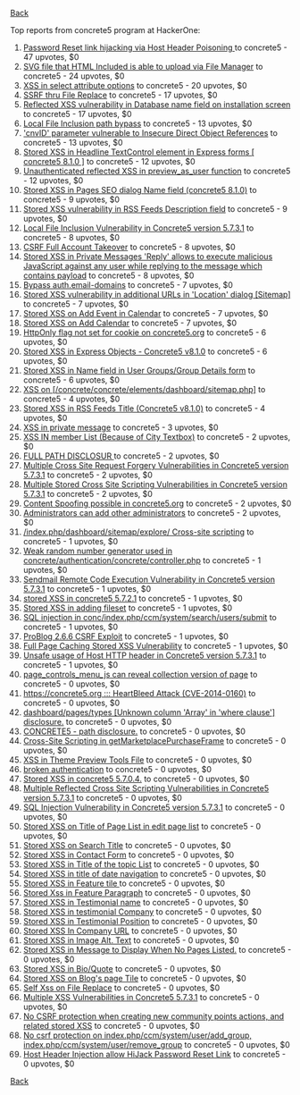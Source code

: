 [Back](../README.md)

Top reports from concrete5 program at HackerOne:

1. [Password Reset link hijacking via Host Header Poisoning ](https://hackerone.com/reports/226659) to concrete5 - 47 upvotes, $0
2. [SVG file that HTML Included is able to upload via File Manager](https://hackerone.com/reports/437863) to concrete5 - 24 upvotes, $0
3. [XSS in select attribute options](https://hackerone.com/reports/753567) to concrete5 - 20 upvotes, $0
4. [SSRF thru File Replace](https://hackerone.com/reports/243865) to concrete5 - 17 upvotes, $0
5. [Reflected XSS vulnerability in Database name field on installation screen](https://hackerone.com/reports/289330) to concrete5 - 17 upvotes, $0
6. [Local File Inclusion path bypass](https://hackerone.com/reports/147570) to concrete5 - 13 upvotes, $0
7. ['cnvID' parameter vulnerable to Insecure Direct Object References](https://hackerone.com/reports/265284) to concrete5 - 13 upvotes, $0
8. [Stored XSS in Headline TextControl element in Express forms [ concrete5 8.1.0 ]](https://hackerone.com/reports/230278) to concrete5 - 12 upvotes, $0
9. [Unauthenticated reflected XSS in preview_as_user function](https://hackerone.com/reports/643442) to concrete5 - 12 upvotes, $0
10. [Stored XSS in Pages SEO dialog Name field (concrete5 8.1.0)](https://hackerone.com/reports/230029) to concrete5 - 9 upvotes, $0
11. [Stored XSS vulnerability in RSS Feeds Description field](https://hackerone.com/reports/248133) to concrete5 - 9 upvotes, $0
12. [Local File Inclusion Vulnerability in Concrete5 version 5.7.3.1](https://hackerone.com/reports/59665) to concrete5 - 8 upvotes, $0
13. [CSRF Full Account Takeover](https://hackerone.com/reports/152052) to concrete5 - 8 upvotes, $0
14. [Stored XSS in Private Messages 'Reply' allows to execute malicious JavaScript against any user while replying to the message which contains payload](https://hackerone.com/reports/247517) to concrete5 - 8 upvotes, $0
15. [Bypass auth.email-domains](https://hackerone.com/reports/4795) to concrete5 - 7 upvotes, $0
16. [Stored XSS vulnerability in additional URLs in 'Location' dialog [Sitemap]](https://hackerone.com/reports/251358) to concrete5 - 7 upvotes, $0
17. [Stored XSS on Add Event in Calendar](https://hackerone.com/reports/300532) to concrete5 - 7 upvotes, $0
18. [Stored XSS on Add Calendar](https://hackerone.com/reports/300571) to concrete5 - 7 upvotes, $0
19. [HttpOnly flag not set for cookie on concrete5.org](https://hackerone.com/reports/4792) to concrete5 - 6 upvotes, $0
20. [Stored XSS in Express Objects - Concrete5 v8.1.0](https://hackerone.com/reports/221325) to concrete5 - 6 upvotes, $0
21. [Stored XSS in Name field in User Groups/Group Details form](https://hackerone.com/reports/247521) to concrete5 - 6 upvotes, $0
22. [XSS on [/concrete/concrete/elements/dashboard/sitemap.php]](https://hackerone.com/reports/6853) to concrete5 - 4 upvotes, $0
23. [Stored XSS in RSS Feeds Title (Concrete5 v8.1.0)](https://hackerone.com/reports/221380) to concrete5 - 4 upvotes, $0
24. [XSS in private message](https://hackerone.com/reports/4826) to concrete5 - 3 upvotes, $0
25. [XSS IN member List (Because of City Textbox)](https://hackerone.com/reports/4839) to concrete5 - 2 upvotes, $0
26. [FULL PATH DISCLOSUR ](https://hackerone.com/reports/7736) to concrete5 - 2 upvotes, $0
27. [Multiple Cross Site Request Forgery Vulnerabilities in Concrete5 version 5.7.3.1](https://hackerone.com/reports/59660) to concrete5 - 2 upvotes, $0
28. [Multiple Stored Cross Site Scripting Vulnerabilities in Concrete5 version 5.7.3.1](https://hackerone.com/reports/59662) to concrete5 - 2 upvotes, $0
29. [Content Spoofing possible in concrete5.org](https://hackerone.com/reports/168078) to concrete5 - 2 upvotes, $0
30. [Administrators can add other administrators](https://hackerone.com/reports/304642) to concrete5 - 2 upvotes, $0
31. [/index.php/dashboard/sitemap/explore/ Cross-site scripting](https://hackerone.com/reports/4808) to concrete5 - 1 upvotes, $0
32. [Weak random number generator used in concrete/authentication/concrete/controller.php](https://hackerone.com/reports/31171) to concrete5 - 1 upvotes, $0
33. [Sendmail Remote Code Execution Vulnerability in Concrete5 version 5.7.3.1](https://hackerone.com/reports/59663) to concrete5 - 1 upvotes, $0
34. [stored XSS in concrete5 5.7.2.1](https://hackerone.com/reports/38890) to concrete5 - 1 upvotes, $0
35. [Stored XSS in adding fileset](https://hackerone.com/reports/42248) to concrete5 - 1 upvotes, $0
36. [SQL injection in conc/index.php/ccm/system/search/users/submit](https://hackerone.com/reports/38778) to concrete5 - 1 upvotes, $0
37. [ProBlog 2.6.6 CSRF Exploit](https://hackerone.com/reports/133847) to concrete5 - 1 upvotes, $0
38. [Full Page Caching Stored XSS Vulnerability](https://hackerone.com/reports/148300) to concrete5 - 1 upvotes, $0
39. [Unsafe usage of Host HTTP header in Concrete5 version 5.7.3.1](https://hackerone.com/reports/59666) to concrete5 - 1 upvotes, $0
40. [page_controls_menu_js can reveal collection version of page](https://hackerone.com/reports/4938) to concrete5 - 0 upvotes, $0
41. [https://concrete5.org ::: HeartBleed Attack (CVE-2014-0160)](https://hackerone.com/reports/6475) to concrete5 - 0 upvotes, $0
42. [dashboard/pages/types [Unknown column 'Array' in 'where clause'] disclosure.](https://hackerone.com/reports/4811) to concrete5 - 0 upvotes, $0
43. [CONCRETE5 - path disclosure.](https://hackerone.com/reports/4931) to concrete5 - 0 upvotes, $0
44. [Cross-Site Scripting in getMarketplacePurchaseFrame](https://hackerone.com/reports/6843) to concrete5 - 0 upvotes, $0
45. [XSS in Theme Preview Tools File](https://hackerone.com/reports/4777) to concrete5 - 0 upvotes, $0
46. [broken authentication](https://hackerone.com/reports/23921) to concrete5 - 0 upvotes, $0
47. [Stored XSS in concrete5 5.7.0.4.](https://hackerone.com/reports/30019) to concrete5 - 0 upvotes, $0
48. [Multiple Reflected Cross Site Scripting Vulnerabilities in Concrete5 version 5.7.3.1](https://hackerone.com/reports/59661) to concrete5 - 0 upvotes, $0
49. [SQL Injection Vulnerability in Concrete5 version 5.7.3.1](https://hackerone.com/reports/59664) to concrete5 - 0 upvotes, $0
50. [Stored XSS on Title of Page List in edit page list](https://hackerone.com/reports/50554) to concrete5 - 0 upvotes, $0
51. [Stored XSS on Search Title](https://hackerone.com/reports/50556) to concrete5 - 0 upvotes, $0
52. [Stored XSS in Contact Form](https://hackerone.com/reports/50564) to concrete5 - 0 upvotes, $0
53. [Stored XSS in Title of the topic List](https://hackerone.com/reports/50626) to concrete5 - 0 upvotes, $0
54. [Stored XSS in title of date navigation](https://hackerone.com/reports/50627) to concrete5 - 0 upvotes, $0
55. [Stored XSS in Feature tile ](https://hackerone.com/reports/50639) to concrete5 - 0 upvotes, $0
56. [Stored Xss in Feature Paragraph](https://hackerone.com/reports/50642) to concrete5 - 0 upvotes, $0
57. [Stored XSS in  Testimonial  name](https://hackerone.com/reports/50644) to concrete5 - 0 upvotes, $0
58. [Stored XSS in testimonial Company](https://hackerone.com/reports/50656) to concrete5 - 0 upvotes, $0
59. [Stored XSS in Testimonial Position](https://hackerone.com/reports/50645) to concrete5 - 0 upvotes, $0
60. [Stored XSS In Company URL](https://hackerone.com/reports/50662) to concrete5 - 0 upvotes, $0
61. [Stored XSS in Image Alt. Text](https://hackerone.com/reports/50782) to concrete5 - 0 upvotes, $0
62. [Stored XSS in Message to Display When No Pages Listed.](https://hackerone.com/reports/50780) to concrete5 - 0 upvotes, $0
63. [Stored XSS in Bio/Quote](https://hackerone.com/reports/50779) to concrete5 - 0 upvotes, $0
64. [Stored XSS on Blog's page Tile](https://hackerone.com/reports/50552) to concrete5 - 0 upvotes, $0
65. [Self Xss on File Replace](https://hackerone.com/reports/50481) to concrete5 - 0 upvotes, $0
66. [Multiple XSS Vulnerabilities in Concrete5 5.7.3.1](https://hackerone.com/reports/62294) to concrete5 - 0 upvotes, $0
67. [No CSRF protection when creating new community points actions, and related stored XSS](https://hackerone.com/reports/65808) to concrete5 - 0 upvotes, $0
68. [No csrf protection on index.php/ccm/system/user/add_group, index.php/ccm/system/user/remove_group](https://hackerone.com/reports/64184) to concrete5 - 0 upvotes, $0
69. [Host Header Injection allow HiJack Password Reset Link](https://hackerone.com/reports/301592) to concrete5 - 0 upvotes, $0


[Back](../README.md)